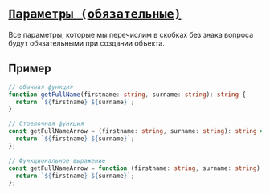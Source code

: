 # [`Параметры (обязательные)`](../index.md/#функции)

Все параметры, которые мы перечислим в скобках без знака вопроса будут обязательными при создании объекта.

## Пример

```ts
// обычная функция
function getFullName(firstname: string, surname: string): string {
  return `${firstname} ${surname}`;
}

// Стрелочная функция
const getFullNameArrow = (firstname: string, surname: string): string => {
  return `${firstname} ${surname}`;
};

// Функциональное выражение
const getFullNameArrow = function (firstname: string, surname: string): string {
  return `${firstname} ${surname}`;
};
```

